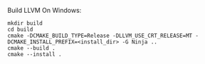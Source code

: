 Build LLVM On Windows:

```
mkdir build
cd build
cmake -DCMAKE_BUILD_TYPE=Release -DLLVM_USE_CRT_RELEASE=MT -DCMAKE_INSTALL_PREFIX=<install_dir> -G Ninja ..
cmake --build .
cmake --install .
```